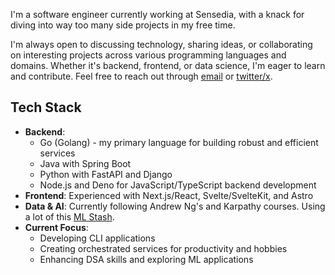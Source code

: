 I'm a software engineer currently working at Sensedia, with a knack for diving into way too many side projects in my free time.

I'm always open to discussing technology, sharing ideas, or collaborating on interesting projects across various programming languages and domains. Whether it's backend, frontend, or data science, I'm eager to learn and contribute. Feel free to reach out through [email](mailto:luis@lutheir.com?subject=Hey) or [twitter/x](https://x.com/luistebaf).

## Tech Stack

- **Backend**: 
  - Go (Golang) - my primary language for building robust and efficient services
  - Java with Spring Boot
  - Python with FastAPI and Django
  - Node.js and Deno for JavaScript/TypeScript backend development
- **Frontend**: Experienced with Next.js/React, Svelte/SvelteKit, and Astro
- **Data & AI**: Currently following Andrew Ng's and Karpathy courses. Using a lot of this [ML Stash](https://arc.net/e/D242E263-31FD-4CF9-A2D5-B67519C049AF?s=08).
- **Current Focus**: 
  - Developing CLI applications
  - Creating orchestrated services for productivity and hobbies
  - Enhancing DSA skills and exploring ML applications
